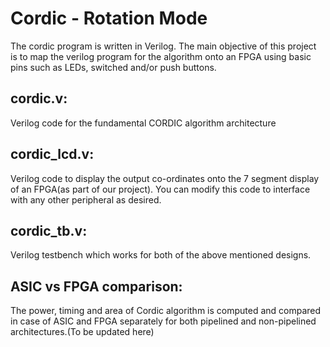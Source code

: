 # Cordic - Rotation Mode
The cordic program is written in Verilog. The main objective of this project is to map the verilog program for the algorithm onto an FPGA using basic pins such as LEDs, switched and/or push buttons.
## cordic.v:
Verilog code for the fundamental CORDIC algorithm architecture
## cordic_lcd.v:
Verilog code to display the output co-ordinates onto the 7 segment display of an FPGA(as part of our project). You can modify this code to interface with any other peripheral as desired.
## cordic_tb.v:
Verilog testbench which works for both of the above mentioned designs.
## ASIC vs FPGA comparison:
The power, timing and area of Cordic algorithm is computed and compared in case of ASIC and FPGA separately for both pipelined and non-pipelined architectures.(To be updated here)
